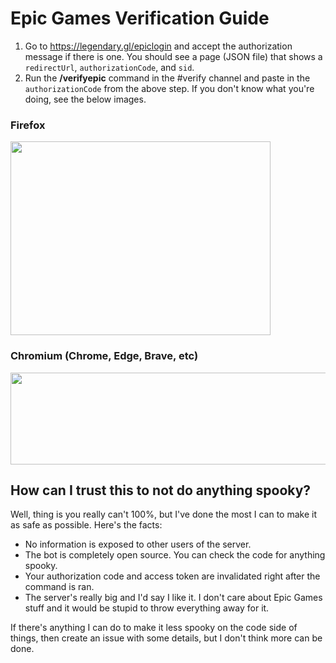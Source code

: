 # Epic Games Verification Guide
1. Go to https://legendary.gl/epiclogin and accept the authorization message if there is one. You should see a page (JSON file) that shows a ``redirectUrl``, ``authorizationCode``, and ``sid``.
2. Run the **/verifyepic** command in the #verify channel and paste in the ``authorizationCode`` from the above step. If you don't know what you're doing, see the below images.

### Firefox
<img src="https://github.com/BowDown097/VerifyBot/assets/42720004/f0cd87ec-4e2f-488b-9523-cab9bf63f404" width="416" height="310" />

### Chromium (Chrome, Edge, Brave, etc)
<img src="https://github.com/BowDown097/VerifyBot/assets/42720004/a81df0df-696a-4ceb-bbb5-ce1c4fa2b03f" width="562" height="147" />

## How can I trust this to not do anything spooky?
Well, thing is you really can't 100%, but I've done the most I can to make it as safe as possible. Here's the facts:
- No information is exposed to other users of the server.
- The bot is completely open source. You can check the code for anything spooky.
- Your authorization code and access token are invalidated right after the command is ran.
- The server's really big and I'd say I like it. I don't care about Epic Games stuff and it would be stupid to throw everything away for it.

If there's anything I can do to make it less spooky on the code side of things, then create an issue with some details, but I don't think more can be done.
